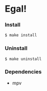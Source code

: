 # Egal!

### Install
```bash
$ make install
```

### Uninstall
```bash
$ make uninstall
```

### Dependencies
* mpv
